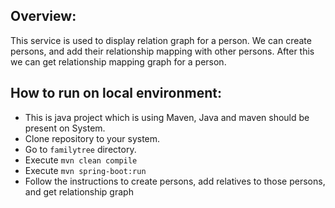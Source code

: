 ## Overview:
This service is used to display relation graph for a person.
We can create persons, and add their relationship mapping with other persons.
After this we can get relationship mapping graph for a person.

## How to run on local environment:
- This is java project which is using Maven, Java and maven should be present on System.
- Clone repository to your system.
- Go to `familytree` directory.
- Execute `mvn clean compile`
- Execute `mvn spring-boot:run`
- Follow the instructions to create persons, add relatives to those persons, and get relationship graph
